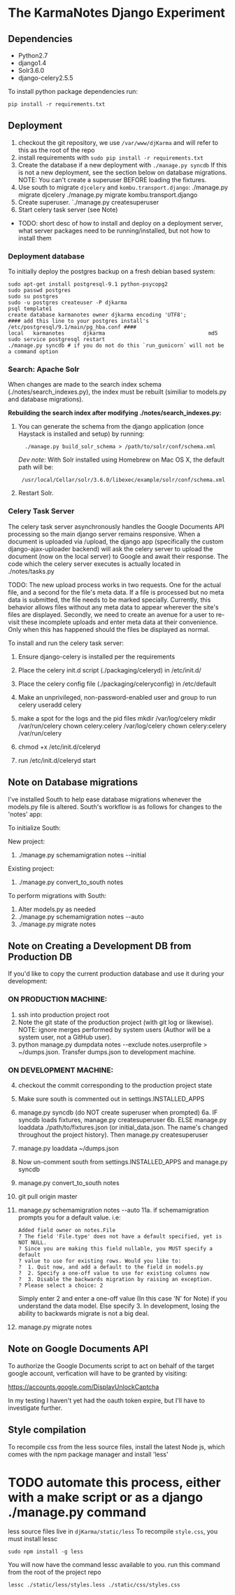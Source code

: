 The KarmaNotes Django Experiment
================================

Dependencies
------------

 + Python2.7
 + django1.4
 + Solr3.6.0
 + django-celery2.5.5


To install python package dependencies run:

    pip install -r requirements.txt


Deployment
----------

1. checkout the git repository, we use `/var/www/djKarma` and will refer to this as the root of the repo
2. install requirements with `sudo pip install -r requirements.txt`
3. Create the database if a new deployment with `./manage.py syncdb` If this is not a new deployment, see the section below on database migrations. NOTE: You can't create a superuser BEFORE loading the fixtures.
4. Use south to migrate `djcelery` and `kombu.transport.django`:
    ./manage.py migrate djcelery
    ./manage.py migrate kombu.transport.django
5. Create superuser. `./manage.py createsuperuser
6. Start celery task server (see Note)

 + TODO: short desc of how to install and deploy on a deployment server, what server packages need to be running/installed, but not how to install them

### Deployment database ###
To initially deploy the postgres backup on a fresh debian based system:
```
sudo apt-get install postgresql-9.1 python-psycopg2
sudo passwd postgres
sudo su postgres
sudo -u postgres createuser -P djkarma
psql template1
create database karmanotes owner djkarma encoding 'UTF8';
#### add this line to your postgres install's /etc/postgresql/9.1/main/pg_hba.conf ####
local   karmanotes      djkarma                                 md5
sudo service postgresql restart
./manage.py syncdb # if you do not do this `run_gunicorn` will not be a command option
```
### Search: Apache Solr ###

When changes are made to the search index schema (./notes/search_indexes.py), the index must be rebuilt (similiar to models.py and database migrations).


**Rebuilding the search index after modifying ./notes/search_indexes.py:**

1. You can generate the schema from the django application (once Haystack is installed and setup) by running:

		 ./manage.py build_solr_schema > /path/to/solr/conf/schema.xml
		 
	*Dev note*: With Solr installed using Homebrew on Mac OS X, the default path will be:
        
        /usr/local/Cellar/solr/3.6.0/libexec/example/solr/conf/schema.xml
		 

2. Restart Solr.


### Celery Task Server ###


The celery task server asynchronously handles the Google Documents API processing so the main django server remains responsive. When a document is uploaded via /upload, the django app (specifically the custom django-ajax-uploader backend) will ask the celery server to upload the document (now on the local server) to Google and await their response. The code which the celery server executes is actually located in ./notes/tasks.py

TODO: The new upload process works in two requests. One for the actual file, and a second for the file's meta data. If a file is processed but no meta data is submitted, the file needs to be marked specially. Currently, this behavior allows files without any meta data to appear wherever the site's files are displayed. Secondly, we need to create an avenue for a user to re-visit these incomplete uploads and enter meta data at their convenience. Only when this has happened should the files be displayed as normal.

To install and run the celery task server:

1. Ensure django-celery is installed per the requirements
2. Place the celery init.d script (./packaging/celeryd) in /etc/init.d/
3. Place the celery config file (./packaging/celeryconfig) in /etc/default
4. Make an unprivileged, non-password-enabled user and group to run celery
        useradd celery
        
5. make a spot for the logs and the pid files
        mkdir /var/log/celery
        mkdir /var/run/celery
        chown celery:celery /var/log/celery
        chown celery:celery /var/run/celery
6. chmod +x /etc/init.d/celeryd
7. run /etc/init.d/celeryd start


Note on Database migrations
---------------------------

I've installed South to help ease database migrations whenever the models.py file is altered.
South's workflow is as follows for changes to the 'notes' app:

To initialize South:

New project:

1. ./manage.py schemamigration notes --initial

Existing project:

1. ./manage.py convert_to_south notes


To perform migrations with South:

1. Alter models.py as needed
2. ./manage.py schemamigration notes --auto
3. ./manage.py migrate notes

Note on Creating a Development DB from Production DB
----------------------------------------------------

If you'd like to copy the current production database and use it during your development:

### ON PRODUCTION MACHINE: ###

1. ssh into production project root
2. Note the git state of the production project (with git log or likewise). NOTE: ignore merges performed by system users (Author will be a system user, not a GitHub user).
3. python manage.py dumpdata notes --exclude notes.userprofile > ~/dumps.json. Transfer dumps.json to development machine.

### ON DEVELOPMENT MACHINE: ###

4. checkout the commit corresponding to the production project state
5. Make sure south is commented out in settings.INSTALLED_APPS
5. manage.py syncdb (do NOT create superuser when prompted)
6a. IF syncdb loads fixtures, manage.py createsuperuser
6b. ELSE manage.py loaddata ./path/to/fixtures.json (or initial_data.json. The name's changed throughout the project history). Then manage.py createsuperuser
7. manage.py loaddata ~/dumps.json 

8. Now un-comment south from settings.INSTALLED_APPS and manage.py syncdb
9. manage.py convert_to_south notes
10. git pull origin master
11. manage.py schemamigration notes --auto
11a. if schemamigration prompts you for a default value. i.e: 
	
		Added field owner on notes.File
		? The field 'File.type' does not have a default specified, yet is NOT NULL.
 		? Since you are making this field nullable, you MUST specify a default
 		? value to use for existing rows. Would you like to:
 		?  1. Quit now, and add a default to the field in models.py
 		?  2. Specify a one-off value to use for existing columns now
 		?  3. Disable the backwards migration by raising an exception.
 		? Please select a choice: 2
 	
 	Simply enter 2 and enter a one-off value (In this case 'N' for Note) if you understand the data model. Else specify 3. In development, losing the ability to backwards migrate is not a big deal.

12) manage.py migrate notes


Note on Google Documents API
----------------------------

 To authorize the Google Documents script to act on behalf of the target google account, verfication will have to be granted by visiting:

 https://accounts.google.com/DisplayUnlockCaptcha

 In my testing I haven't yet had the oauth token expire, but I'll have to investigate further.


Style compilation
-----------------
To recompile css from the less source files, install the latest Node js, which comes with the npm package manager and install 'less'

# TODO automate this process, either with a make script or as a django ./manage.py command

less source files live in `djKarma/static/less` To recompile `style.css`, you must install lessc

    sudo npm install -g less

You will now have the command lessc available to you. run this command from the root of the project repo

    lessc ./static/less/styles.less ./static/css/styles.css
